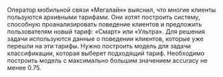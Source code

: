 Оператор мобильной связи «Мегалайн» выяснил, что многие клиенты пользуются архивными тарифами. Они хотят построить систему, способную проанализировать поведение клиентов и предложить пользователям новый тариф: «Смарт» или «Ультра».
Для решения задачи используются данные о поведении клиентов, которые уже перешли на эти тарифы. Нужно построить модель для задачи классификации, которая выберет подходящий тариф.
Необходимо построить модель с максимально большим значением accuracy не менее 0.75. 
